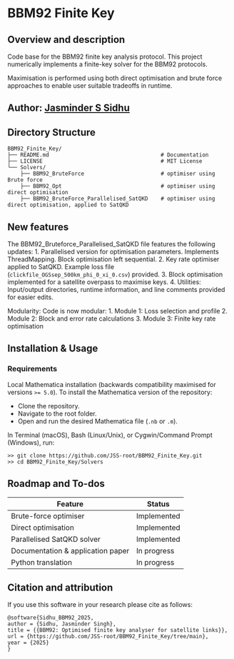 # BBM92 Finite Key


## Overview and description

Code base for the BBM92 finite key analysis protocol. This project numerically implements a finite-key solver for the BBM92 protocols.

Maximisation is performed using both direct optimisation and brute force approaches to enable user suitable tradeoffs in runtime.


## Author: [Jasminder S Sidhu](mailto:jsmdrsidhu%40gmail.com)

## Directory Structure

```
BBM92_Finite_Key/
├── README.md                                   # Documentation
├── LICENSE                                     # MIT License
└── Solvers/
    ├── BBM92_BruteForce                        # optimiser using Brute force
    ├── BBM92_Opt                               # optimiser using direct optimisation
    ├── BBM92_BruteForce_Parallelised_SatQKD    # optimiser using direct optimisation, applied to SatQKD
```


## New features

The BBM92_Bruteforce_Parallelised_SatQKD file features the following updates:
    1. Parallelised version for optimisation parameters. Implements ThreadMapping. Block optimisation left sequential. 
    2. Key rate optimiser applied to SatQKD. Example loss file (`clickfile_OGSsep_500km_phi_0_xi_0.csv`) provided.
    3. Block optimisation implemented for a satellite overpass to maximise keys.
    4. Utilities: Input/output directories, runtime information, and line comments provided for easier edits. 

Modularity: Code is now modular:
    1. Module 1: Loss selection and profile
    2. Module 2: Block and error rate calculations
    3. Module 3: Finite key rate optimisation



## Installation & Usage

### Requirements

Local Mathematica installation (backwards compatibility maximised for versions `>= 5.0`). To install the Mathematica version of the repository:

- Clone the repository. 
- Navigate to the root folder.  
- Open and run the desired Mathematica file (`.nb` or `.m`).  

In Terminal (macOS), Bash (Linux/Unix), or Cygwin/Command Prompt (Windows), run:
```
>> git clone https://github.com/JSS-root/BBM92_Finite_Key.git
>> cd BBM92_Finite_Key/Solvers
```

    
## Roadmap and To-dos


| Feature                                      | Status      |
|----------------------------------------------|-------------|
| Brute-force optimiser                        | Implemented |
| Direct optimisation                          | Implemented |
| Parallelised SatQKD solver                   | Implemented |
| Documentation & application paper            | In progress |
| Python translation                           | In progress |




## Citation and attribution

If you use this software in your research please cite as follows:


  
```
@software{Sidhu_BBM92_2025,
author = {Sidhu, Jasminder Singh},
title = {{BBM92: Optimised finite key analyser for satellite links}},
url = {https://github.com/JSS-root/BBM92_Finite_Key/tree/main},
year = {2025}
}
```

